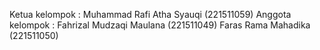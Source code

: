 Ketua kelompok :
Muhammad Rafi Atha Syauqi (221511059)
Anggota kelompok :
Fahrizal Mudzaqi Maulana (221511049)
Faras Rama Mahadika (221511050)

